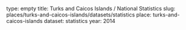 type: empty
title: Turks and Caicos Islands / National Statistics
slug: places/turks-and-caicos-islands/datasets/statistics
place: turks-and-caicos-islands
dataset: statistics
year: 2014
